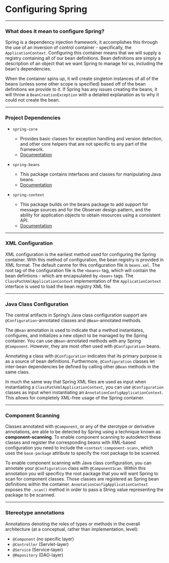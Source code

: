 # Configuring Spring
---
### What does it mean to configure Spring?
Spring is a dependency injection framework, it accomplishes this through the use of an inversion of control container - specifically, the `ApplicationContext`. Configuring this container means that we will supply a registry containing all of our bean definitions. Bean definitions are simply a description of an object that we want Spring to manage for us, including the bean's dependencies. 

When the container spins up, it will create singleton instances of all of the beans (unless some other scope is specified) based off of the bean definitions we provide to it. If Spring has any issues creating the beans, it will throw a `BeanCreationException` with a detailed explanation as to why it could not create the bean.

---
### Project Dependencies

- `spring-core`
  - Provides basic classes for exception handling and version detection, and other core helpers that are not specific to any part of the framework.
  - [Documentation](https://docs.spring.io/spring-framework/docs/current/javadoc-api/org/springframework/core/package-summary.html)


- `spring-beans`
  - This package contains interfaces and classes for manipulating Java beans.
  - [Documentation](https://docs.spring.io/spring-framework/docs/current/javadoc-api/org/springframework/beans/package-summary.html)


- `spring-context`
  - This package builds on the beans package to add support for message sources and for the Observer design pattern, and the ability for application objects to obtain resources using a consistent API.
  - [Documentation](https://docs.spring.io/spring-framework/docs/current/javadoc-api/org/springframework/context/package-summary.html)

---
### XML Configuration
XML configuration is the earliest method used for configuring the Spring container. With this method of configuration, the bean registry is provided in XML format. The default canme for this configuration file is `beans.xml`. The root tag of the configuration file is the `<beans>` tag, which will contain the bean defintions - which are encapsulated by `<bean>` tags. The `ClassPathXmlApplicationContext` implementation of the `ApplicationContext` interface is used to load the bean registry XML file.

---
### Java Class Configuration
The central artifacts in Spring’s Java class configuration support are `@Configuration`-annotated classes and `@Bean`-annotated methods. 

The `@Bean` annotation is used to indicate that a method instantiates, configures, and initializes a new object to be managed by the Spring container. You can use `@Bean`-annotated methods with any Spring `@Component`. However, they are most often used with `@Configuration` beans.

Annotating a class with `@Configuration` indicates that its primary purpose is as a source of bean definitions. Furthermore, `@Configuration` classes let inter-bean dependencies be defined by calling other `@Bean` methods in the same class.

In much the same way that Spring XML files are used as input when instantiating a `ClassPathXmlApplicationContext`, you can use `@Configuration` classes as input when instantiating an `AnnotationConfigApplicationContext`. This allows for completely XML-free usage of the Spring container.

---
### Component Scanning
Classes annotated with `@Component`, or any of the sterotype or derivative annotations, are able to be detected by Spring using a technique known as **component-scanning**. To enable component scanning to autodetect these classes and register the corresponding beans with XML-based configuration you need to include the `<context:component-scan>`, which uses the `base-package` attribute to specify the root package to be scanned.

To enable component scanning with Java class configuration, you can annotate your `@Configuration` class with `@ComponentScan`. Within this annotation you will specificy the root package that you will want Spring to scan for component classes. Those classes are registered as Spring bean definitions within the container. `AnnotationConfigApplicationContext` exposes the `.scan()` method in order to pass a String value representing the package to be scanned.

---
### Stereotype annotations
Annotations denoting the roles of types or methods in the overall architecture (at a conceptual, rather than implementation, level):

- `@Component` (no specific layer)
- `@Controller` (Servlet-layer)
- `@Service` (Service-layer)
- `@Repository` (DAO-layer)
